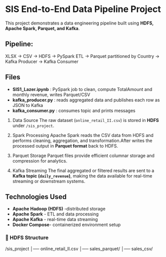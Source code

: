 # SIS End-to-End Data Pipeline Project
This project demonstrates a data engineering pipeline built using **HDFS, Apache Spark, Parquet, and Kafka**.

## Pipeline:
XLSX -> CSV -> HDFS -> PySpark ETL -> Parquet partitioned by Country -> Kafka Producer -> Kafka Consumer

## Files
- **SIS1_Lazer.ipynb** : PySpark job to clean, compute TotalAmount and monthly revenue, writes Parquet/CSV
- **kafka_producer.py** : reads aggregated data and publishes each row as JSON to Kafka
- **kafka_consumer.py** : consumes topic and prints messages

1. Data Source
The raw dataset (`online_retail_II.csv`) is stored in **HDFS** under `/sis_project`.

2. Spark Processing
Apache Spark reads the CSV data from HDFS and performs cleaning, aggregation, and transformation.After writes the processed output in **Parquet format** back to HDFS.

3. Parquet Storage
Parquet files provide efficient columnar storage and compression for analytics.

4. Kafka Streaming
The final aggregated or filtered results are sent to a **Kafka topic (`daily_revenue`)**, making the data available for real-time streaming or downstream systems.

## Technologies Used
- **Apache Hadoop (HDFS)** -distributed storage  
- **Apache Spark** - ETL and data processing  
- **Apache Kafka** - real-time data streaming  
- **Docker Compose**- containerized environment setup  

### 📂 HDFS Structure
/sis_project
│── online_retail_II.csv
│── sales_parquet/
│── sales_csv/

